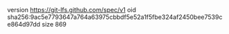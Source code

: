 version https://git-lfs.github.com/spec/v1
oid sha256:9ac5e7793647a764a63975cbbdf5e52a1f5fbe324af2450bee7539ce864d97dd
size 869
